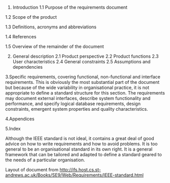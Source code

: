 

1.   Introduction
1.1   Purpose of the requirements document

1.2   Scope of the product

1.3   Definitions, acronyms and abbreviations

1.4   References

1.5   Overview of the remainder of the document

2.   General description
2.1   Product perspective
2.2   Product functions
2.3   User characteristics
2.4   General constraints
2.5   Assumptions and dependencies

3.Specific requirements, covering functional, non-functional and interface requirements. This is obviously the most substantial part of the document but because of the wide variability in organisational practice, it is not appropriate to define a standard structure for this section. The requirements may document external interfaces, describe system functionality and performance, and specify logical database requirements, design constraints, emergent system properties and quality characteristics.

4.Appendices

5.Index

Although the IEEE standard is not ideal, it contains a great deal of good advice on how to write requirements and how to avoid problems. It is too general to be an organisational standard in its own right. It is a general framework that can be tailored and adapted to define a standard geared to the needs of a particular organisation. 


Layout of document from
http://ifs.host.cs.st-andrews.ac.uk/Books/SE9/Web/Requirements/IEEE-standard.html
